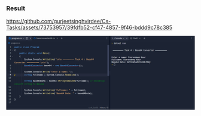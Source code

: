 ### Result

https://github.com/gurjeetsinghvirdee/Cs-Tasks/assets/73753957/39fdfb52-cf47-4857-9f46-bddd9c78c385

<div align="center">
    <img src="./../Assets/Task%20-%204.png" width="600">
</div>

